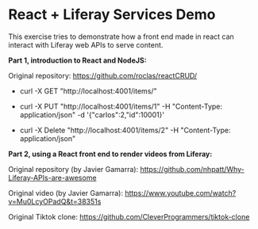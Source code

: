 # React + Liferay Services Demo

This exercise tries to demonstrate how a front end made in react can interact with Liferay web APIs to serve content.



**Part 1, introduction to React and NodeJS:**

Original repository: https://github.com/roclas/reactCRUD/

- curl -X GET "http://localhost:4001/items/"

- curl -X PUT "http://localhost:4001/items/1" -H "Content-Type: application/json" -d '{"carlos":2,"id":10001}'

- curl -X Delete "http://localhost:4001/items/2" -H "Content-Type: application/json" 

  

**Part 2, using a React front end to render videos from Liferay:**

Original repository (by Javier Gamarra): https://github.com/nhpatt/Why-Liferay-APIs-are-awesome

Original video (by Javier Gamarra): https://www.youtube.com/watch?v=Mu0LcyOPadQ&t=38351s

Original Tiktok clone: https://github.com/CleverProgrammers/tiktok-clone

